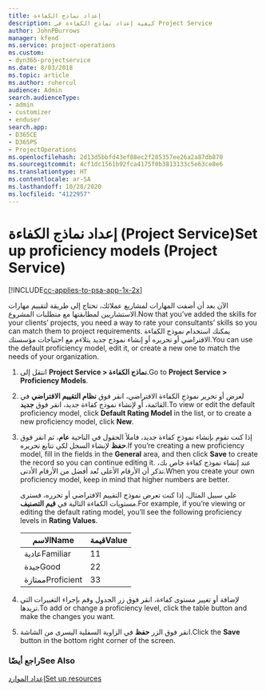 ```yaml
---
title: إعداد نماذج الكفاءة
description: كيفية إعداد نماذج الكفاءة في Project Service
author: JohnPBurrows
manager: kfend
ms.service: project-operations
ms.custom:
- dyn365-projectservice
ms.date: 8/03/2018
ms.topic: article
ms.author: ruhercul
audience: Admin
search.audienceType:
- admin
- customizer
- enduser
search.app:
- D365CE
- D365PS
- ProjectOperations
ms.openlocfilehash: 2d13d5bbfd43ef88ec2f285357ee26a2a87db870
ms.sourcegitcommit: 4cf1dc1561b92fca4175f0b3813133c5e63ce8e6
ms.translationtype: HT
ms.contentlocale: ar-SA
ms.lasthandoff: 10/28/2020
ms.locfileid: "4122957"
---
```

# <a name="set-up-proficiency-models-project-service"></a><span data-ttu-id="c554b-103">إعداد نماذج الكفاءة (Project Service)</span><span class="sxs-lookup"><span data-stu-id="c554b-103">Set up proficiency models (Project Service)</span></span>

[!INCLUDE[cc-applies-to-psa-app-1x-2x](../includes/cc-applies-to-psa-app-1x-2x.md)]

<span data-ttu-id="c554b-104">الآن بعد أن أضفت المهارات لمشاريع عملائك، تحتاج إلى طريقة لتقييم مهارات الاستشاريين لمطابقتها مع متطلبات المشروع.</span><span class="sxs-lookup"><span data-stu-id="c554b-104">Now that you’ve added the skills for your clients’ projects, you need a way to rate your consultants’ skills so you can match them to project requirements.</span></span> <span data-ttu-id="c554b-105">يمكنك استخدام نموذج الكفاءة الافتراضي أو تحريره أو إنشاء نموذج جديد يتلاءم مع احتياجات مؤسستك.</span><span class="sxs-lookup"><span data-stu-id="c554b-105">You can use the default proficiency model, edit it, or create a new one to match the needs of your organization.</span></span>  
  
1.  <span data-ttu-id="c554b-106">انتقل إلى **Project Service > نماذج الكفاءة**.</span><span class="sxs-lookup"><span data-stu-id="c554b-106">Go to **Project Service > Proficiency Models**.</span></span>  
  
2.  <span data-ttu-id="c554b-107">لعرض أو تحرير نموذج الكفاءة الافتراضي، انقر فوق **نظام التقييم الافتراضي‬** في القائمة، أو لإنشاء نموذج كفاءة جديد، انقر فوق **جديد**.</span><span class="sxs-lookup"><span data-stu-id="c554b-107">To view or edit the default proficiency model, click **Default Rating Model** in the list, or to create a new proficiency model, click **New**.</span></span>  
  
3.  <span data-ttu-id="c554b-108">إذا كنت تقوم بإنشاء نموذج كفاءة جديد، فاملأ الحقول في الناحية **عام**، ثم انقر فوق **حفظ** لإنشاء السجل لكي تتابع تحريره.</span><span class="sxs-lookup"><span data-stu-id="c554b-108">If you’re creating a new proficiency model, fill in the fields in the **General** area, and then click **Save** to create the record so you can continue editing it.</span></span> <span data-ttu-id="c554b-109">عند إنشاء نموذج كفاءة خاص بك، تذكر أن الأرقام الأعلى تُعد أفضل من الأرقام الأدنى.</span><span class="sxs-lookup"><span data-stu-id="c554b-109">When you create your own proficiency model, keep in mind that higher numbers are better.</span></span>  
  
     <span data-ttu-id="c554b-110">على سبيل المثال، إذا كنت تعرض نموذج التقييم الافتراضي أو تحرره، فسترى مستويات الكفاءة التالية في **قيم التصنيف**.</span><span class="sxs-lookup"><span data-stu-id="c554b-110">For example, if you’re viewing or editing the default rating model, you’ll see the following proficiency levels in **Rating Values**.</span></span>  
  
    |<span data-ttu-id="c554b-111">الاسم</span><span class="sxs-lookup"><span data-stu-id="c554b-111">Name</span></span>|<span data-ttu-id="c554b-112">قيمة</span><span class="sxs-lookup"><span data-stu-id="c554b-112">Value</span></span>|  
    |----------|-----------|  
    |<span data-ttu-id="c554b-113">عادية</span><span class="sxs-lookup"><span data-stu-id="c554b-113">Familiar</span></span>|<span data-ttu-id="c554b-114">1</span><span class="sxs-lookup"><span data-stu-id="c554b-114">1</span></span>|  
    |<span data-ttu-id="c554b-115">جيدة</span><span class="sxs-lookup"><span data-stu-id="c554b-115">Good</span></span>|<span data-ttu-id="c554b-116">2</span><span class="sxs-lookup"><span data-stu-id="c554b-116">2</span></span>|  
    |<span data-ttu-id="c554b-117">ممتازة</span><span class="sxs-lookup"><span data-stu-id="c554b-117">Proficient</span></span>|<span data-ttu-id="c554b-118">3</span><span class="sxs-lookup"><span data-stu-id="c554b-118">3</span></span>|  
  
4.  <span data-ttu-id="c554b-119">لإضافة أو تغيير مستوى كفاءة، انقر فوق زر الجدول وقم بإجراء التغييرات التي تريدها.</span><span class="sxs-lookup"><span data-stu-id="c554b-119">To add or change a proficiency level, click the table button and make the changes you want.</span></span>  
  
5.  <span data-ttu-id="c554b-120">انقر فوق الزر **حفظ** في الزاوية السفلية اليسرى من الشاشة.</span><span class="sxs-lookup"><span data-stu-id="c554b-120">Click the **Save** button in the bottom right corner of the screen.</span></span>  
  
### <a name="see-also"></a><span data-ttu-id="c554b-121">راجع أيضًا</span><span class="sxs-lookup"><span data-stu-id="c554b-121">See Also</span></span>  
 [<span data-ttu-id="c554b-122">إعداد الموارد</span><span class="sxs-lookup"><span data-stu-id="c554b-122">Set up resources</span></span>](../psa/set-up-resources.md)
